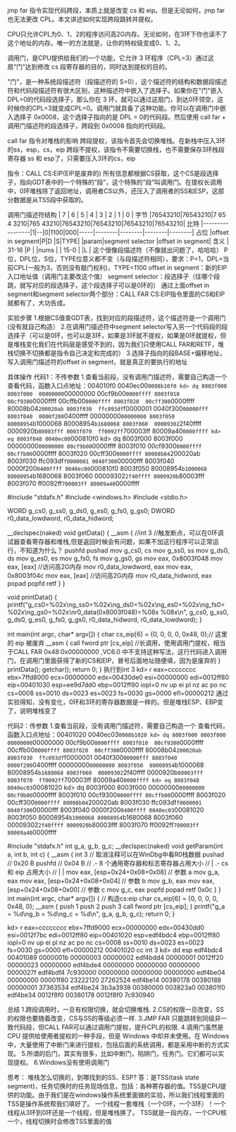 jmp far 指令实现代码跨段，本质上就是改变 cs 和 eip。但是无论如何，jmp far 也无法更改 CPL。本文讲述如何实现跨段跳转并提权。

CPU只允许CPL为0、1、2的程序访问高2G内存。无论如何，在3环下你也读不了这个地址的内存。唯一的方法就是，让你的特权级变成0、1、2。

调用门，是CPU提供给我们的一个功能，它允许 3 环程序（CPL=3）通过这扇“门”达到修改 cs 段寄存器的目的，同时达到提权的目的。

"门"，是一种系统段描述符（段描述符的 S=0），这个描述符的结构和数据段描述符和代码段描述符有很大区别，这种描述符中嵌入了选择子。如果你在"门"嵌入DPL=0的代码段选择子，那么你在 3 环，就可以通过这扇门，到达0环领空，这时候你的CPL=3就变成CPL=0。调用门就具备了这种功能。你可以在调用门中嵌入选择子 0x0008，这个选择子指向的是 DPL = 0的代码段。然后使用 call far + 调用门描述符的段选择子，跨段到 0x0008 指向的代码段。

call far 指令对堆栈的影响
跨段提权，该指令首先会切换堆栈。在新栈中压入3环的ss，esp，cs，eip
跨段不提权，该指令不需要切换栈，也不需要保存3环栈段寄存器 ss 和 esp了，只需要压入3环的cs，eip

指令：CALL  CS:EIP(EIP是废弃的)
所有信息都根据CS获取，这个CS是段选择子，指向GDT表中的一个特殊的“段”，这个特殊的“段”叫调用门。在提权长调用中，0环堆栈除了返回地址，调用者CS以外，还压入了调用者的SS和ESP，这部分数据是从TSS段中获取的。

调用门描述符结构
|   7    |     6  |     5     |    4    |   3    |   2    |   1    |   0    |  字节
|76543210|76543210|7 65 4 3210|765 43210|76543210|76543210|76543210|76543210|  比特
|-----------------|1|--|0|1100|000|-----|--------|--------|--------|--------|  占位
|offset in segment|P|D |S|TYPE|   |param|segment selector |offset in segment|  含义
|     31-16         |P |          |nums |                 |       15-0      |
                    |L |
这个很像段描述符（不像就出问题了，哈哈哈）
P位，DPL位，S位，TYPE位意义都不变（与段描述符相同），要求：P=1，DPL=当前CPL(一般为3，否则没有敲门权利)，TYPE=1100
offset in segment：新的EIP入口地址值（调用门主要改这个值）
segment selector：段选择子（往哪个段跳，就写对应的段选择子，这个段选择子可以是0环的）
通过上面offset in segment和segment selector两个部分：CALL FAR CS:EIP指令里面的CS和EIP就都有了，大功告成。

实验步骤
1.根据CS值查GDT表，找到对应的段描述符，这个描述符是一个调用门(没有就自己构造）
2.在调用门描述符中segment selector写入另一个代码段的段选择子（可以是0环，也可以是3环，如果是3环就不提权，如果是0环就提权，但是堆栈变化我们在代码层是感受不到的，因为我们只使用CALL FAR和RETF，堆栈切换不切换都是指令自己决定和完成的）
3.选择子指向的段BASE+偏移地址，写入调用门描述符的offset in segment，就是真正的要执行的地址

具体操作
代码1：不传参数
1.查看当前段，没有调用门描述符，需要自己构造一个
查看代码，函数入口点地址：004010f0
0040ec00`0008b10f0
kd> dq 8003f000
8003f000  00000000`00000000 00cf9b00`0000ffff
8003f010  00cf9300`0000ffff 00cffb00`0000ffff
8003f020  00cff300`0000ffff 80008b04`200020ab
8003f030  ffc093df`f0000001 0040f300`00000fff
8003f040  0000f200`0400ffff 00000000`00000000
8003f050  80008954`b1000068 80008954`b1680068
8003f060  00009302`2f40ffff 0000920b`80003fff
8003f070  ff0092ff`700003ff 80009a40`0000ffff
kd> eq 8003f048 0040ec00`000810f0
kd> dq 8003f000
8003f000  00000000`00000000 00cf9b00`0000ffff
8003f010  00cf9300`0000ffff 00cffb00`0000ffff
8003f020  00cff300`0000ffff 80008b04`200020ab
8003f030  ffc093df`f0000001 0040f300`00000fff
8003f040  0000f200`0400ffff 0040ec00`000810f0
8003f050  80008954`b1000068 80008954`b1680068
8003f060  00009302`2f40ffff 0000920b`80003fff
8003f070  ff0092ff`700003ff 80009a40`0000ffff

#include "stdafx.h"
#include <windows.h>
#include <stdio.h>

WORD g_cs0, g_ss0, g_ds0, g_es0, g_fs0, g_gs0;
DWORD r0_data_lowdword, r0_data_hidword;

__declspec(naked) void getData() {
	__asm {
		//int 3 //触发断点，可以在0环调试器查看寄存器和堆栈,但是返回时候会有问题，如果不加这行程序可以正常运行，不知道为什么？
		pushfd
		pushad
		mov g_cs0, cs
		mov g_ss0, ss
		mov g_ds0, ds
		mov g_es0, es
		mov g_fs0, fs
		mov g_gs0, gs
		mov eax, 0x8003f048 
		mov eax, [eax] //访问高2G内存
		mov r0_data_lowdword, eax
		mov eax, 0x8003f04c
		mov eax, [eax] //访问高2G内存
		mov r0_data_hidword, eax
		popad
		popfd
		retf
	}
}

void printData() {
	printf("g_cs0=%02x\ng_ss0=%02x\ng_ds0=%02x\ng_es0=%02x\ng_fs0=%02x\ng_gs0=%02x\nr0_data(0x8003f048)=%08x %08x\n", 
		g_cs0, g_ss0, g_ds0, g_es0, g_fs0, g_gs0, r0_data_hidword, r0_data_lowdword);
}

int main(int argc, char* argv[]) {
	char cs_eip[6] = {0, 0, 0, 0, 0x48, 0};// 这里的 eip 被废弃
	__asm {
		call fword ptr [cs_eip] //长调用，使用调用门提权，相当于CALL FAR 0x48:0x00000000 ,VC6.0 中不支持这种写法，这行代码进入调用门，在调用门里面获得了新的CS和EIP，冒号后面地址随便填，因为是废弃的
	}
	printData();
	getchar();
	return 0;
}
执行到int 3
kd> r
eax=cccccccc ebx=7ffd8000 ecx=00000000 edx=00430de0 esi=00000000 edi=0012ff80
eip=00401030 esp=ee9d7dd0 ebp=0012ff80 iopl=0         nv up ei pl nz ac po nc
cs=0008  ss=0010  ds=0023  es=0023  fs=0030  gs=0000             efl=00000212
通过实验得知，没有变化，0环和3环的寄存器数据是一样的。但是堆栈ESP、EBP变了，说明堆栈变了

代码2：传参数
1.查看当前段，没有调用门描述符，需要自己构造一个
查看代码，函数入口点地址：00401020
0040ec03`0008b1020
kd> dq 8003f000
8003f000  00000000`00000000 00cf9b00`0000ffff
8003f010  00cf9300`0000ffff 00cffb00`0000ffff
8003f020  00cff300`0000ffff 80008b04`200020ab
8003f030  ffc093df`f0000001 0040f300`00000fff
8003f040  0000f200`0400ffff 00000000`00000000
8003f050  80008954`b1000068 80008954`b1680068
8003f060  00009302`2f40ffff 0000920b`80003fff
8003f070  ff0092ff`700003ff 80009a40`0000ffff
kd> eq 8003f048 0040ec03`00081020
kd> dq 8003f000
8003f000  00000000`00000000 00cf9b00`0000ffff
8003f010  00cf9300`0000ffff 00cffb00`0000ffff
8003f020  00cff300`0000ffff 80008b04`200020ab
8003f030  ffc093df`f0000001 0040f300`00000fff
8003f040  0000f200`0400ffff 0040ec03`00081020
8003f050  80008954`b1000068 80008954`b1680068
8003f060  00009302`2f40ffff 0000920b`80003fff
8003f070  ff0092ff`700003ff 80009a40`0000ffff

#include "stdafx.h"
int g_a, g_b, g_c;
__declspec(naked) void getParam(int a, int b, int c) {
	__asm {
		 int 3 // 取消注释可以在WinDbg中看R0栈数据
		pushad // 0x20 B
		pushfd // 0x04 B
		//             .- 8 个通用寄存器和标志寄存器占用大小
		//             |     .- cs 和 eip 占用大小
		//             |     |
		mov eax, [esp+0x24+0x08+0x08] // 参数 a
		mov g_a, eax
		mov eax, [esp+0x24+0x08+0x04] // 参数 b
		mov g_b, eax
		mov eax, [esp+0x24+0x08+0x00] // 参数 c
		mov g_c, eax
		popfd
		popad
		retf 0x0c
	}
}
int main(int argc, char* argv[])
{
	// 构造cs:eip
	char cs_eip[6] = {0, 0, 0, 0, 0x48, 0};
	__asm {
		push 1
		push 2
		push 3
		call fword ptr [cs_eip];
	}
	printf("g_a = %d\ng_b = %d\ng_c = %d\n", g_a, g_b, g_c);
	return 0;
}

kd> r
eax=cccccccc ebx=7ffd9000 ecx=00000000 edx=00430dd0 esi=0012f7bc edi=0012ff80
eip=00401020 esp=edf4bdc4 ebp=0012ff80 iopl=0         nv up ei pl nz ac po nc
cs=0008  ss=0010  ds=0023  es=0023  fs=0030  gs=0000             efl=00000212
00401020 cc              int     3
kd> dd esp
edf4bdc4  00401089 0000001b 00000003 00000002
edf4bdd4  00000001 0012ff20 00000023 00000000
edf4bde4  00000000 00000000 00000000 0000027f
edf4bdf4  7c930000 00000000 00000000 00000000
edf4be04  00000000 00001f80 23222120 27262524
edf4be14  00380178 00380188 00000001 37363534
edf4be24  3b3a3938 00380000 003823a0 003801f0
edf4be34  0012f8f0 00380178 0012f8f0 7c930940


总结
1.跨段调用时，一旦有权限切换，就会切换堆栈.
2.CS的权限一旦改变，SS的权限也要随着改变，CS与SS的等级必须一样.
3.JMP FAR 只能跳转到同级非一致代码段，但CALL FAR可以通过调用门提权，提升CPL的权限.
4.调用门虽然是 CPU 提供给使用者提权的一种手段，但是 Windows 中却并未使用。在 Windows 中，大量使用了中断门来进行提权，包括后面的系统调用，都是采用中断的方式实现。
5.所谓的后门，其实有很多，比如中断门，陷阱门，任务门。它们都可以实现提权。
6.Windows没有使用调用门

思考：
堆栈怎么切换的，到哪找到的SS、ESP? 答：是TSS(task state segment)，任务切换时的任务现场信息，包括：各种寄存器的值。TSS是CPU提供的功能。由于我们是在windows操作系统里面做的实验，所以我们线程里面的TSS是操作系统帮我们填好了。
一个线程一套堆栈（一个0环，一个3环）！一个线程从3环到0环还是一个线程，但是堆栈换了。
TSS就是一段内存，一个CPU核一个，线程切换时会修改TSS里面的值